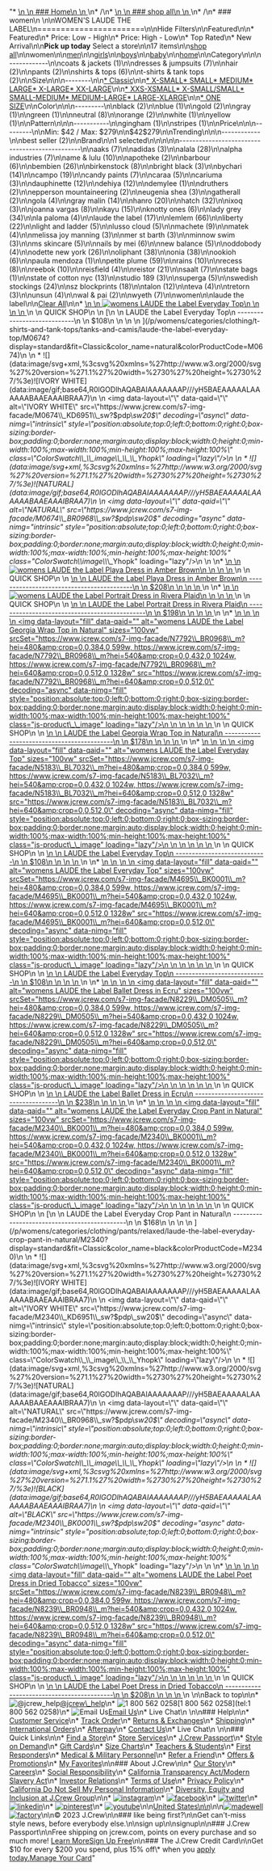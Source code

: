 "*   [\n    \n    ### Home\n    \n    ](/)\n*   /\n*   [\n    \n    ### shop all\n    \n    ](/all)\n*   /\n*   ### women\n    \n\nWOMEN'S LAUDE THE LABEL\n=======================\n\nHide Filters\n\nFeatured\n\n*   Featured\n*   Price: Low - High\n*   Price: High - Low\n*   Top Rated\n*   New Arrival\n\n**Pick up today** Select a store\n\n17 items\n\n[shop all](/all/?crawl=no)\n\nwomen\n\n[men](/all/mens?crawl=no)\n\n[girls](/all/girls?crawl=no)\n\n[boys](/all/boys?crawl=no)\n\n[baby](/all/baby?crawl=no)\n\n[home](/all/home?crawl=no)\n\nCategory\n\n\n------------\n\n[](/all/womens?sub-categories=womens-shopall-coatsAndJackets&brand=LAUDE%20THE%20LABEL&crawl=no)coats & jackets (1)\n\n[](/all/womens?sub-categories=womens-shopall-dresses-and-jumpsuits&brand=LAUDE%20THE%20LABEL&crawl=no)dresses & jumpsuits (7)\n\n[](/all/womens?sub-categories=womens-shopall-hair&brand=LAUDE%20THE%20LABEL&crawl=no)hair (2)\n\n[](/all/womens?sub-categories=womens-shopall-pants&brand=LAUDE%20THE%20LABEL&crawl=no)pants (2)\n\n[](/all/womens?sub-categories=womens-shopall-shirtsAndTops&brand=LAUDE%20THE%20LABEL&crawl=no)shirts & tops (6)\n\n[](/all/womens?sub-categories=womens-shopall-t-shirtsAndTanktops&brand=LAUDE%20THE%20LABEL&crawl=no)t-shirts & tank tops (2)\n\nSize\n\n\n--------\n\n[*   Classic](/all/womens?brand=LAUDE%20THE%20LABEL&crawl=no&fit=Classic)\n\n[*   X-SMALL](/all/womens?brand=LAUDE%20THE%20LABEL&crawl=no&size=X-SMALL)[*   SMALL](/all/womens?brand=LAUDE%20THE%20LABEL&crawl=no&size=SMALL)[*   MEDIUM](/all/womens?brand=LAUDE%20THE%20LABEL&crawl=no&size=MEDIUM)[*   LARGE](/all/womens?brand=LAUDE%20THE%20LABEL&crawl=no&size=LARGE)[*   X-LARGE](/all/womens?brand=LAUDE%20THE%20LABEL&crawl=no&size=X-LARGE)[*   XX-LARGE](/all/womens?brand=LAUDE%20THE%20LABEL&crawl=no&size=XX-LARGE)\n\n[*   XXS-XSMALL](/all/womens?brand=LAUDE%20THE%20LABEL&crawl=no&size=XXS-XSMALL)[*   X-SMALL/SMALL](/all/womens?brand=LAUDE%20THE%20LABEL&crawl=no&size=X-SMALL%2FSMALL)[*   SMALL-MEDIUM](/all/womens?brand=LAUDE%20THE%20LABEL&crawl=no&size=SMALL-MEDIUM)[*   MEDIUM-LARGE](/all/womens?brand=LAUDE%20THE%20LABEL&crawl=no&size=MEDIUM-LARGE)[*   LARGE-XLARGE](/all/womens?brand=LAUDE%20THE%20LABEL&crawl=no&size=LARGE-XLARGE)\n\n[*   ONE SIZE](/all/womens?brand=LAUDE%20THE%20LABEL&crawl=no&size=ONE%20SIZE)\n\nColor\n\n\n---------\n\n[](/all/womens?brand=LAUDE%20THE%20LABEL&crawl=no&l_color=root-black)black (2)\n\n[](/all/womens?brand=LAUDE%20THE%20LABEL&crawl=no&l_color=root-blue)blue (1)\n\n[](/all/womens?brand=LAUDE%20THE%20LABEL&crawl=no&l_color=root-gold)gold (2)\n\n[](/all/womens?brand=LAUDE%20THE%20LABEL&crawl=no&l_color=root-gray)gray (1)\n\n[](/all/womens?brand=LAUDE%20THE%20LABEL&crawl=no&l_color=root-green)green (1)\n\n[](/all/womens?brand=LAUDE%20THE%20LABEL&crawl=no&l_color=root-neutral)neutral (8)\n\n[](/all/womens?brand=LAUDE%20THE%20LABEL&crawl=no&l_color=root-orange)orange (2)\n\n[](/all/womens?brand=LAUDE%20THE%20LABEL&crawl=no&l_color=root-white)white (1)\n\n[](/all/womens?brand=LAUDE%20THE%20LABEL&crawl=no&l_color=root-yellow)yellow (1)\n\nPattern\n\n\n-----------\n\n[](/all/womens?brand=LAUDE%20THE%20LABEL&crawl=no&l_pattern=root-gingham)gingham (1)\n\n[](/all/womens?brand=LAUDE%20THE%20LABEL&crawl=no&l_pattern=root-stripes)stripes (1)\n\nPrice\n\n\n---------\n\nMin: $42 / Max: $279\n\n$42$279\n\nTrending\n\n\n------------\n\n[](/all/womens?brand=LAUDE%20THE%20LABEL&crawl=no&trending=bestSeller)best seller (2)\n\nBrand\n\n1 selected[](/all/womens?crawl=no)\n\n\n\n\n-----------------------------------------------\n\n[](/all/womens?brand=AAKS,LAUDE%20THE%20LABEL&crawl=no)aaks (7)\n\n[](/all/womens?brand=ADIDAS,LAUDE%20THE%20LABEL&crawl=no)adidas (3)\n\n[](/all/womens?brand=ALALA,LAUDE%20THE%20LABEL&crawl=no)alala (28)\n\n[](/all/womens?brand=ALPHA%20INDUSTRIES,LAUDE%20THE%20LABEL&crawl=no)alpha industries (7)\n\n[](/all/womens?brand=AME%20%26%20LULU,LAUDE%20THE%20LABEL&crawl=no)ame & lulu (10)\n\n[](/all/womens?brand=APOTHEKE,LAUDE%20THE%20LABEL&crawl=no)apotheke (2)\n\n[](/all/womens?brand=BARBOUR,LAUDE%20THE%20LABEL&crawl=no)barbour (6)\n\n[](/all/womens?brand=BEMBIEN,LAUDE%20THE%20LABEL&crawl=no)bembien (26)\n\n[](/all/womens?brand=Birkenstock,LAUDE%20THE%20LABEL&crawl=no)birkenstock (8)\n\n[](/all/womens?brand=BRIGHT%20BLACK,LAUDE%20THE%20LABEL&crawl=no)bright black (3)\n\n[](/all/womens?brand=BYCHARI,LAUDE%20THE%20LABEL&crawl=no)bychari (14)\n\n[](/all/womens?brand=CAMPO,LAUDE%20THE%20LABEL&crawl=no)campo (19)\n\n[](/all/womens?brand=CANDY%20PAINTS,LAUDE%20THE%20LABEL&crawl=no)candy paints (7)\n\n[](/all/womens?brand=CARAA,LAUDE%20THE%20LABEL&crawl=no)caraa (5)\n\n[](/all/womens?brand=CARIUMA,LAUDE%20THE%20LABEL&crawl=no)cariuma (3)\n\n[](/all/womens?brand=DAUPHINETTE,LAUDE%20THE%20LABEL&crawl=no)dauphinette (12)\n\n[](/all/womens?brand=DEHIYA,LAUDE%20THE%20LABEL&crawl=no)dehiya (12)\n\n[](/all/womens?brand=DEMYLEE,LAUDE%20THE%20LABEL&crawl=no)demylee (1)\n\n[](/all/womens?brand=DRUTHERS,LAUDE%20THE%20LABEL&crawl=no)druthers (2)\n\n[](/all/womens?brand=EPPERSON%20MOUNTAINEERING,LAUDE%20THE%20LABEL&crawl=no)epperson mountaineering (2)\n\n[](/all/womens?brand=EUGENIA%20SHEA,LAUDE%20THE%20LABEL&crawl=no)eugenia shea (3)\n\n[](/all/womens?brand=GATHERALL,LAUDE%20THE%20LABEL&crawl=no)gatherall (2)\n\n[](/all/womens?brand=GOLA,LAUDE%20THE%20LABEL&crawl=no)gola (4)\n\n[](/all/womens?brand=GRAY%20MALIN,LAUDE%20THE%20LABEL&crawl=no)gray malin (14)\n\n[](/all/womens?brand=HANRO,LAUDE%20THE%20LABEL&crawl=no)hanro (20)\n\n[](/all/womens?brand=HATCH,LAUDE%20THE%20LABEL&crawl=no)hatch (32)\n\n[](/all/womens?brand=IXOQ,LAUDE%20THE%20LABEL&crawl=no)ixoq (3)\n\n[](/all/womens?brand=JOANNA%20VARGAS,LAUDE%20THE%20LABEL&crawl=no)joanna vargas (8)\n\n[](/all/womens?brand=KAYU,LAUDE%20THE%20LABEL&crawl=no)kayu (15)\n\n[](/all/womens?brand=KNOTTY%20ONES,LAUDE%20THE%20LABEL&crawl=no)knotty ones (6)\n\n[](/all/womens?brand=LADY%20GREY,LAUDE%20THE%20LABEL&crawl=no)lady grey (34)\n\n[](/all/womens?brand=LA%20PALOMA,LAUDE%20THE%20LABEL&crawl=no)la paloma (4)\n\n[](/all/womens?crawl=no)laude the label (17)\n\n[](/all/womens?brand=LAUDE%20THE%20LABEL,LEMLEM&crawl=no)lemlem (66)\n\n[](/all/womens?brand=LAUDE%20THE%20LABEL,LIBERTY&crawl=no)liberty (22)\n\n[](/all/womens?brand=LAUDE%20THE%20LABEL,LIGHT%20AND%20LADDER&crawl=no)light and ladder (5)\n\n[](/all/womens?brand=LAUDE%20THE%20LABEL,LUSSO%20CLOUD&crawl=no)lusso cloud (5)\n\n[](/all/womens?brand=LAUDE%20THE%20LABEL,MACHETE&crawl=no)machete (9)\n\n[](/all/womens?brand=LAUDE%20THE%20LABEL,MATEK&crawl=no)matek (4)\n\n[](/all/womens?brand=LAUDE%20THE%20LABEL,MELISSA%20JOY%20MANNING&crawl=no)melissa joy manning (3)\n\n[](/all/womens?brand=LAUDE%20THE%20LABEL,MER%20ST%20BARTH&crawl=no)mer st barth (3)\n\n[](/all/womens?brand=LAUDE%20THE%20LABEL,MINNOW%20SWIM&crawl=no)minnow swim (3)\n\n[](/all/womens?brand=LAUDE%20THE%20LABEL,MS%20SKINCARE&crawl=no)ms skincare (5)\n\n[](/all/womens?brand=LAUDE%20THE%20LABEL,NAILS%20BY%20MEI&crawl=no)nails by mei (6)\n\n[](/all/womens?brand=LAUDE%20THE%20LABEL,NEW%20BALANCE&crawl=no)new balance (5)\n\n[](/all/womens?brand=LAUDE%20THE%20LABEL,ODDOBODY&crawl=no)oddobody (4)\n\n[](/all/womens?brand=LAUDE%20THE%20LABEL,ODETTE%20NEW%20YORK&crawl=no)odette new york (26)\n\n[](/all/womens?brand=LAUDE%20THE%20LABEL,OLIPHANT&crawl=no)oliphant (38)\n\n[](/all/womens?brand=LAUDE%20THE%20LABEL,ONIA&crawl=no)onia (38)\n\n[](/all/womens?brand=LAUDE%20THE%20LABEL,OOKIOH&crawl=no)ookioh (6)\n\n[](/all/womens?brand=LAUDE%20THE%20LABEL,PAULA%20MENDOZA&crawl=no)paula mendoza (1)\n\n[](/all/womens?brand=LAUDE%20THE%20LABEL,PETITE%20PLUME&crawl=no)petite plume (59)\n\n[](/all/womens?brand=LAUDE%20THE%20LABEL,RAINS&crawl=no)rains (10)\n\n[](/all/womens?brand=LAUDE%20THE%20LABEL,RECESS&crawl=no)recess (8)\n\n[](/all/womens?brand=LAUDE%20THE%20LABEL,REEBOK&crawl=no)reebok (10)\n\n[](/all/womens?brand=LAUDE%20THE%20LABEL,REISFIELD&crawl=no)reisfield (4)\n\n[](/all/womens?brand=LAUDE%20THE%20LABEL,REISTOR&crawl=no)reistor (21)\n\n[](/all/womens?brand=LAUDE%20THE%20LABEL,SAALT&crawl=no)saalt (7)\n\n[](/all/womens?brand=LAUDE%20THE%20LABEL,STATE%20BAGS&crawl=no)state bags (1)\n\n[](/all/womens?brand=LAUDE%20THE%20LABEL,STATE%20OF%20COTTON%20NYC&crawl=no)state of cotton nyc (13)\n\n[](/all/womens?brand=LAUDE%20THE%20LABEL,STUDIO%20189&crawl=no)studio 189 (3)\n\n[](/all/womens?brand=LAUDE%20THE%20LABEL,SUPERGA&crawl=no)superga (5)\n\n[](/all/womens?brand=LAUDE%20THE%20LABEL,SWEDISH%20STOCKINGS&crawl=no)swedish stockings (24)\n\n[](/all/womens?brand=LAUDE%20THE%20LABEL,SZ%20BLOCKPRINTS&crawl=no)sz blockprints (18)\n\n[](/all/womens?brand=LAUDE%20THE%20LABEL,TALON&crawl=no)talon (12)\n\n[](/all/womens?brand=LAUDE%20THE%20LABEL,TEVA&crawl=no)teva (4)\n\n[](/all/womens?brand=LAUDE%20THE%20LABEL,TRETORN&crawl=no)tretorn (3)\n\n[](/all/womens?brand=LAUDE%20THE%20LABEL,UNSUN&crawl=no)unsun (4)\n\n[](/all/womens?brand=LAUDE%20THE%20LABEL,WAL%20%26%20PAI&crawl=no)wal & pai (2)\n\n[](/all/womens?brand=LAUDE%20THE%20LABEL,WYETH&crawl=no)wyeth (7)\n\nwomen[](/all/?crawl=no)\n\nlaude the label[](/all/womens?crawl=no)\n\n[Clear All](/all/?crawl=no)\n\n*   [\n    \n    ![womens LAUDE the Label Everyday Top](https://www.jcrew.com/s7-img-facade/M0674_BR0968?hei=640&crop=0,0,512,0)\n    \n    \n    \n    ](/p/womens/categories/clothing/t-shirts-and-tank-tops/tanks-and-camis/laude-the-label-everyday-top/M0674?display=standard&fit=Classic&color_name=natural&colorProductCode=M0674)\n    \n    QUICK SHOP\n    \n    [\n    \n    LAUDE the Label Everyday Top\n    ----------------------------\n    \n    $108\n    \n    \n    \n    ](/p/womens/categories/clothing/t-shirts-and-tank-tops/tanks-and-camis/laude-the-label-everyday-top/M0674?display=standard&fit=Classic&color_name=natural&colorProductCode=M0674)\n    \n    *   ![](data:image/svg+xml,%3csvg%20xmlns=%27http://www.w3.org/2000/svg%27%20version=%271.1%27%20width=%2730%27%20height=%2730%27/%3e)![IVORY WHITE](data:image/gif;base64,R0lGODlhAQABAIAAAAAAAP///yH5BAEAAAAALAAAAAABAAEAAAIBRAA7)\n        \n        <img data-layout=\"\" data-qaid=\"\" alt=\"IVORY WHITE\" src=\"https://www.jcrew.com/s7-img-facade/M0674\\_KD6951\\_sw?$pdp\\_sw20$\" decoding=\"async\" data-nimg=\"intrinsic\" style=\"position:absolute;top:0;left:0;bottom:0;right:0;box-sizing:border-box;padding:0;border:none;margin:auto;display:block;width:0;height:0;min-width:100%;max-width:100%;min-height:100%;max-height:100%\" class=\"ColorSwatch\\_\\_image\\_\\_\\_Yhopk\" loading=\"lazy\"/>\n        \n    *   ![](data:image/svg+xml,%3csvg%20xmlns=%27http://www.w3.org/2000/svg%27%20version=%271.1%27%20width=%2730%27%20height=%2730%27/%3e)![NATURAL](data:image/gif;base64,R0lGODlhAQABAIAAAAAAAP///yH5BAEAAAAALAAAAAABAAEAAAIBRAA7)\n        \n        <img data-layout=\"\" data-qaid=\"\" alt=\"NATURAL\" src=\"https://www.jcrew.com/s7-img-facade/M0674\\_BR0968\\_sw?$pdp\\_sw20$\" decoding=\"async\" data-nimg=\"intrinsic\" style=\"position:absolute;top:0;left:0;bottom:0;right:0;box-sizing:border-box;padding:0;border:none;margin:auto;display:block;width:0;height:0;min-width:100%;max-width:100%;min-height:100%;max-height:100%\" class=\"ColorSwatch\\_\\_image\\_\\_\\_Yhopk\" loading=\"lazy\"/>\n        \n    \n*   [\n    \n    ![womens LAUDE the Label Playa Dress in Amber Brown](https://www.jcrew.com/s7-img-facade/N8238_BR1078_m?hei=640&crop=0,0,512,0)\n    \n    \n    \n    ](/p/womens/categories/clothing/dresses-and-jumpsuits/laude-the-label-playa-dress-in-amber-brown/N8238?display=standard&fit=Classic&color_name=dark-tan&colorProductCode=N8238)\n    \n    QUICK SHOP\n    \n    [\n    \n    LAUDE the Label Playa Dress in Amber Brown\n    ------------------------------------------\n    \n    $208\n    \n    \n    \n    ](/p/womens/categories/clothing/dresses-and-jumpsuits/laude-the-label-playa-dress-in-amber-brown/N8238?display=standard&fit=Classic&color_name=dark-tan&colorProductCode=N8238)\n    \n*   [\n    \n    ![womens LAUDE the Label Portrait Dress in Rivera Plaid](https://www.jcrew.com/s7-img-facade/N7797_MF3729_m?hei=640&crop=0,0,512,0)\n    \n    \n    \n    ](/p/womens/categories/clothing/dresses-and-jumpsuits/laude-the-label-portrait-dress-in-rivera-plaid/N7797?display=standard&fit=Classic&color_name=multi-pattern&colorProductCode=N7797)\n    \n    QUICK SHOP\n    \n    [\n    \n    LAUDE the Label Portrait Dress in Rivera Plaid\n    ----------------------------------------------\n    \n    $198\n    \n    \n    \n    ](/p/womens/categories/clothing/dresses-and-jumpsuits/laude-the-label-portrait-dress-in-rivera-plaid/N7797?display=standard&fit=Classic&color_name=multi-pattern&colorProductCode=N7797)\n    \n*   [\n    \n    ![womens LAUDE the Label Georgia Wrap Top in Natural](data:image/gif;base64,R0lGODlhAQABAIAAAAAAAP///yH5BAEAAAAALAAAAAABAAEAAAIBRAA7)\n    \n    <img data-layout=\"fill\" data-qaid=\"\" alt=\"womens LAUDE the Label Georgia Wrap Top in Natural\" sizes=\"100vw\" srcSet=\"https://www.jcrew.com/s7-img-facade/N7792\\_BR0968\\_m?hei=480&amp;crop=0,0,384,0 599w, https://www.jcrew.com/s7-img-facade/N7792\\_BR0968\\_m?hei=540&amp;crop=0,0,432,0 1024w, https://www.jcrew.com/s7-img-facade/N7792\\_BR0968\\_m?hei=640&amp;crop=0,0,512,0 1328w\" src=\"https://www.jcrew.com/s7-img-facade/N7792\\_BR0968\\_m?hei=640&amp;crop=0,0,512,0\" decoding=\"async\" data-nimg=\"fill\" style=\"position:absolute;top:0;left:0;bottom:0;right:0;box-sizing:border-box;padding:0;border:none;margin:auto;display:block;width:0;height:0;min-width:100%;max-width:100%;min-height:100%;max-height:100%\" class=\"js-product\\_\\_image\" loading=\"lazy\"/>\n    \n    \n    \n    \n    \n    ](/p/womens/categories/clothing/shirts-and-tops/drapey-tops/laude-the-label-georgia-wrap-top-in-natural/N7792?display=standard&fit=Classic&color_name=natural&colorProductCode=N7792)\n    \n    QUICK SHOP\n    \n    [\n    \n    LAUDE the Label Georgia Wrap Top in Natural\n    -------------------------------------------\n    \n    $178\n    \n    \n    \n    ](/p/womens/categories/clothing/shirts-and-tops/drapey-tops/laude-the-label-georgia-wrap-top-in-natural/N7792?display=standard&fit=Classic&color_name=natural&colorProductCode=N7792)\n    \n*   [\n    \n    ![womens LAUDE the Label Everyday Top](data:image/gif;base64,R0lGODlhAQABAIAAAAAAAP///yH5BAEAAAAALAAAAAABAAEAAAIBRAA7)\n    \n    <img data-layout=\"fill\" data-qaid=\"\" alt=\"womens LAUDE the Label Everyday Top\" sizes=\"100vw\" srcSet=\"https://www.jcrew.com/s7-img-facade/N5183\\_BL7032\\_m?hei=480&amp;crop=0,0,384,0 599w, https://www.jcrew.com/s7-img-facade/N5183\\_BL7032\\_m?hei=540&amp;crop=0,0,432,0 1024w, https://www.jcrew.com/s7-img-facade/N5183\\_BL7032\\_m?hei=640&amp;crop=0,0,512,0 1328w\" src=\"https://www.jcrew.com/s7-img-facade/N5183\\_BL7032\\_m?hei=640&amp;crop=0,0,512,0\" decoding=\"async\" data-nimg=\"fill\" style=\"position:absolute;top:0;left:0;bottom:0;right:0;box-sizing:border-box;padding:0;border:none;margin:auto;display:block;width:0;height:0;min-width:100%;max-width:100%;min-height:100%;max-height:100%\" class=\"js-product\\_\\_image\" loading=\"lazy\"/>\n    \n    \n    \n    \n    \n    ](/p/womens/categories/clothing/shirts-and-tops/drapey-tops/laude-the-label-everyday-top/N5183?display=standard&fit=Classic&color_name=light-blue&colorProductCode=N5183)\n    \n    QUICK SHOP\n    \n    [\n    \n    LAUDE the Label Everyday Top\n    ----------------------------\n    \n    $108\n    \n    \n    \n    ](/p/womens/categories/clothing/shirts-and-tops/drapey-tops/laude-the-label-everyday-top/N5183?display=standard&fit=Classic&color_name=light-blue&colorProductCode=N5183)\n    \n*   [\n    \n    ![womens LAUDE the Label Everyday Top](data:image/gif;base64,R0lGODlhAQABAIAAAAAAAP///yH5BAEAAAAALAAAAAABAAEAAAIBRAA7)\n    \n    <img data-layout=\"fill\" data-qaid=\"\" alt=\"womens LAUDE the Label Everyday Top\" sizes=\"100vw\" srcSet=\"https://www.jcrew.com/s7-img-facade/M4695\\_BK0001\\_m?hei=480&amp;crop=0,0,384,0 599w, https://www.jcrew.com/s7-img-facade/M4695\\_BK0001\\_m?hei=540&amp;crop=0,0,432,0 1024w, https://www.jcrew.com/s7-img-facade/M4695\\_BK0001\\_m?hei=640&amp;crop=0,0,512,0 1328w\" src=\"https://www.jcrew.com/s7-img-facade/M4695\\_BK0001\\_m?hei=640&amp;crop=0,0,512,0\" decoding=\"async\" data-nimg=\"fill\" style=\"position:absolute;top:0;left:0;bottom:0;right:0;box-sizing:border-box;padding:0;border:none;margin:auto;display:block;width:0;height:0;min-width:100%;max-width:100%;min-height:100%;max-height:100%\" class=\"js-product\\_\\_image\" loading=\"lazy\"/>\n    \n    \n    \n    \n    \n    ](/p/womens/categories/clothing/shirts-and-tops/drapey-tops/laude-the-label-everyday-top/M4695?display=standard&fit=Classic&color_name=black&colorProductCode=M4695)\n    \n    QUICK SHOP\n    \n    [\n    \n    LAUDE the Label Everyday Top\n    ----------------------------\n    \n    $108\n    \n    \n    \n    ](/p/womens/categories/clothing/shirts-and-tops/drapey-tops/laude-the-label-everyday-top/M4695?display=standard&fit=Classic&color_name=black&colorProductCode=M4695)\n    \n*   [\n    \n    ![womens LAUDE the Label Ballet Dress in Ecru](data:image/gif;base64,R0lGODlhAQABAIAAAAAAAP///yH5BAEAAAAALAAAAAABAAEAAAIBRAA7)\n    \n    <img data-layout=\"fill\" data-qaid=\"\" alt=\"womens LAUDE the Label Ballet Dress in Ecru\" sizes=\"100vw\" srcSet=\"https://www.jcrew.com/s7-img-facade/N8229\\_DM0505\\_m?hei=480&amp;crop=0,0,384,0 599w, https://www.jcrew.com/s7-img-facade/N8229\\_DM0505\\_m?hei=540&amp;crop=0,0,432,0 1024w, https://www.jcrew.com/s7-img-facade/N8229\\_DM0505\\_m?hei=640&amp;crop=0,0,512,0 1328w\" src=\"https://www.jcrew.com/s7-img-facade/N8229\\_DM0505\\_m?hei=640&amp;crop=0,0,512,0\" decoding=\"async\" data-nimg=\"fill\" style=\"position:absolute;top:0;left:0;bottom:0;right:0;box-sizing:border-box;padding:0;border:none;margin:auto;display:block;width:0;height:0;min-width:100%;max-width:100%;min-height:100%;max-height:100%\" class=\"js-product\\_\\_image\" loading=\"lazy\"/>\n    \n    \n    \n    \n    \n    ](/p/womens/categories/clothing/dresses-and-jumpsuits/laude-the-label-ballet-dress-in-ecru/N8229?display=standard&fit=Classic&color_name=ecru&colorProductCode=N8229)\n    \n    QUICK SHOP\n    \n    [\n    \n    LAUDE the Label Ballet Dress in Ecru\n    ------------------------------------\n    \n    $238\n    \n    \n    \n    ](/p/womens/categories/clothing/dresses-and-jumpsuits/laude-the-label-ballet-dress-in-ecru/N8229?display=standard&fit=Classic&color_name=ecru&colorProductCode=N8229)\n    \n*   [\n    \n    ![womens LAUDE the Label Everyday Crop Pant in Natural](data:image/gif;base64,R0lGODlhAQABAIAAAAAAAP///yH5BAEAAAAALAAAAAABAAEAAAIBRAA7)\n    \n    <img data-layout=\"fill\" data-qaid=\"\" alt=\"womens LAUDE the Label Everyday Crop Pant in Natural\" sizes=\"100vw\" srcSet=\"https://www.jcrew.com/s7-img-facade/M2340\\_BK0001\\_m?hei=480&amp;crop=0,0,384,0 599w, https://www.jcrew.com/s7-img-facade/M2340\\_BK0001\\_m?hei=540&amp;crop=0,0,432,0 1024w, https://www.jcrew.com/s7-img-facade/M2340\\_BK0001\\_m?hei=640&amp;crop=0,0,512,0 1328w\" src=\"https://www.jcrew.com/s7-img-facade/M2340\\_BK0001\\_m?hei=640&amp;crop=0,0,512,0\" decoding=\"async\" data-nimg=\"fill\" style=\"position:absolute;top:0;left:0;bottom:0;right:0;box-sizing:border-box;padding:0;border:none;margin:auto;display:block;width:0;height:0;min-width:100%;max-width:100%;min-height:100%;max-height:100%\" class=\"js-product\\_\\_image\" loading=\"lazy\"/>\n    \n    \n    \n    \n    \n    ](/p/womens/categories/clothing/pants/relaxed/laude-the-label-everyday-crop-pant-in-natural/M2340?display=standard&fit=Classic&color_name=black&colorProductCode=M2340)\n    \n    QUICK SHOP\n    \n    [\n    \n    LAUDE the Label Everyday Crop Pant in Natural\n    ---------------------------------------------\n    \n    $168\n    \n    \n    \n    ](/p/womens/categories/clothing/pants/relaxed/laude-the-label-everyday-crop-pant-in-natural/M2340?display=standard&fit=Classic&color_name=black&colorProductCode=M2340)\n    \n    *   ![](data:image/svg+xml,%3csvg%20xmlns=%27http://www.w3.org/2000/svg%27%20version=%271.1%27%20width=%2730%27%20height=%2730%27/%3e)![IVORY WHITE](data:image/gif;base64,R0lGODlhAQABAIAAAAAAAP///yH5BAEAAAAALAAAAAABAAEAAAIBRAA7)\n        \n        <img data-layout=\"\" data-qaid=\"\" alt=\"IVORY WHITE\" src=\"https://www.jcrew.com/s7-img-facade/M2340\\_KD6951\\_sw?$pdp\\_sw20$\" decoding=\"async\" data-nimg=\"intrinsic\" style=\"position:absolute;top:0;left:0;bottom:0;right:0;box-sizing:border-box;padding:0;border:none;margin:auto;display:block;width:0;height:0;min-width:100%;max-width:100%;min-height:100%;max-height:100%\" class=\"ColorSwatch\\_\\_image\\_\\_\\_Yhopk\" loading=\"lazy\"/>\n        \n    *   ![](data:image/svg+xml,%3csvg%20xmlns=%27http://www.w3.org/2000/svg%27%20version=%271.1%27%20width=%2730%27%20height=%2730%27/%3e)![NATURAL](data:image/gif;base64,R0lGODlhAQABAIAAAAAAAP///yH5BAEAAAAALAAAAAABAAEAAAIBRAA7)\n        \n        <img data-layout=\"\" data-qaid=\"\" alt=\"NATURAL\" src=\"https://www.jcrew.com/s7-img-facade/M2340\\_BR0968\\_sw?$pdp\\_sw20$\" decoding=\"async\" data-nimg=\"intrinsic\" style=\"position:absolute;top:0;left:0;bottom:0;right:0;box-sizing:border-box;padding:0;border:none;margin:auto;display:block;width:0;height:0;min-width:100%;max-width:100%;min-height:100%;max-height:100%\" class=\"ColorSwatch\\_\\_image\\_\\_\\_Yhopk\" loading=\"lazy\"/>\n        \n    *   ![](data:image/svg+xml,%3csvg%20xmlns=%27http://www.w3.org/2000/svg%27%20version=%271.1%27%20width=%2730%27%20height=%2730%27/%3e)![BLACK](data:image/gif;base64,R0lGODlhAQABAIAAAAAAAP///yH5BAEAAAAALAAAAAABAAEAAAIBRAA7)\n        \n        <img data-layout=\"\" data-qaid=\"\" alt=\"BLACK\" src=\"https://www.jcrew.com/s7-img-facade/M2340\\_BK0001\\_sw?$pdp\\_sw20$\" decoding=\"async\" data-nimg=\"intrinsic\" style=\"position:absolute;top:0;left:0;bottom:0;right:0;box-sizing:border-box;padding:0;border:none;margin:auto;display:block;width:0;height:0;min-width:100%;max-width:100%;min-height:100%;max-height:100%\" class=\"ColorSwatch\\_\\_image\\_\\_\\_Yhopk\" loading=\"lazy\"/>\n        \n    \n*   [\n    \n    ![womens LAUDE the Label Poet Dress in Dried Tobacco](data:image/gif;base64,R0lGODlhAQABAIAAAAAAAP///yH5BAEAAAAALAAAAAABAAEAAAIBRAA7)\n    \n    <img data-layout=\"fill\" data-qaid=\"\" alt=\"womens LAUDE the Label Poet Dress in Dried Tobacco\" sizes=\"100vw\" srcSet=\"https://www.jcrew.com/s7-img-facade/N8239\\_BR0948\\_m?hei=480&amp;crop=0,0,384,0 599w, https://www.jcrew.com/s7-img-facade/N8239\\_BR0948\\_m?hei=540&amp;crop=0,0,432,0 1024w, https://www.jcrew.com/s7-img-facade/N8239\\_BR0948\\_m?hei=640&amp;crop=0,0,512,0 1328w\" src=\"https://www.jcrew.com/s7-img-facade/N8239\\_BR0948\\_m?hei=640&amp;crop=0,0,512,0\" decoding=\"async\" data-nimg=\"fill\" style=\"position:absolute;top:0;left:0;bottom:0;right:0;box-sizing:border-box;padding:0;border:none;margin:auto;display:block;width:0;height:0;min-width:100%;max-width:100%;min-height:100%;max-height:100%\" class=\"js-product\\_\\_image\" loading=\"lazy\"/>\n    \n    \n    \n    \n    \n    ](/p/womens/categories/clothing/dresses-and-jumpsuits/laude-the-label-poet-dress-in-dried-tobacco/N8239?display=standard&fit=Classic&color_name=light-brown&colorProductCode=N8239)\n    \n    QUICK SHOP\n    \n    [\n    \n    LAUDE the Label Poet Dress in Dried Tobacco\n    -------------------------------------------\n    \n    $208\n    \n    \n    \n    ](/p/womens/categories/clothing/dresses-and-jumpsuits/laude-the-label-poet-dress-in-dried-tobacco/N8239?display=standard&fit=Classic&color_name=light-brown&colorProductCode=N8239)\n    \n\nBack to top\n\n*   ![@jcrew_help](/next-static/images/sidecar-modules/footer/twitter-2.svg)[@jcrew\\_help](https://twitter.com/jcrew_help)\n*   ![1 800 562 0258](/next-static/images/sidecar-modules/footer/phone-2.svg)[1 800 562 0258](tel:1 800 562 0258)\n*   ![Email Us](/next-static/images/sidecar-modules/footer/email.svg)[Email Us](mailto:help@jcrew.com)\n*   Live Chat\n    \n\n### Help\n\n*   [Customer Service](/help/customer-service)\n*   [Track Order](/help/order-status)\n*   [Returns & Exchanges](/help/returns-exchanges)\n*   [Shipping](/help/shipping-handling)\n*   [International Orders](/help/international-orders)\n*   [Afterpay](/afterpay-faq)\n*   [Contact Us](/help/contact-us)\n*   Live Chat\n    \n\n### Quick Links\n\n*   [Find a Store](https://stores.jcrew.com/search)\n*   [Store Services](/s/store-services)\n*   [J.Crew Passport](/s/rewards)\n*   [Style on Demand](/s/style-on-demand)\n*   [Gift Cards](/help/gift-card)\n*   [Size Charts](/r/size-charts)\n*   [Teachers & Students](/s/teacher-student-discount)\n*   [First Responders](/s/military-medical-first-responder-discount)\n*   [Medical & Military Personnel](/s/military-medical-first-responder-discount)\n*   [Refer a Friend](/share)\n*   [Offers & Promotions](/best-deals)\n*   [My Favorites](/favorites)\n\n### About J.Crew\n\n*   [Our Story](/s/aboutus)\n*   [Careers](https://jobs.jcrew.com)\n*   [Social Responsibility](/s/corporate-responsibility)\n*   [California Transparency Act/Modern Slavery Act](/s/CSR-california-transparency-act)\n*   [Investor Relations](https://investors.jcrew.com)\n*   [Terms of Use](/help/terms-of-use)\n*   [Privacy Policy](/help/privacy-policy)\n*   [California Do Not Sell My Personal Information](https://jcrew.clarip.com/dsr/create?brand=jcrew&type=3)\n*   [Diversity, Equity and Inclusion at J.Crew Group](/s/diversity-equity-inclusion)\n\n*   [![instagram](/next-static/images/sidecar-modules/footer/instagram-2.svg)](http://instagram.com/jcrew)\n*   [![facebook](/next-static/images/sidecar-modules/footer/facebook-2.svg)](https://www.facebook.com/jcrew)\n*   [![twitter](/next-static/images/sidecar-modules/footer/twitter-2.svg)](https://twitter.com/jcrew)\n*   [![linkedin](/next-static/images/sidecar-modules/footer/linkedin.svg)](https://www.linkedin.com/company/j-crew)\n*   [![pinterest](/next-static/images/sidecar-modules/footer/pinterest-2.svg)](http://pinterest.com/jcrew/)\n*   [![youtube](/next-static/images/sidecar-modules/footer/youtube-2.svg)](http://www.youtube.com/user/jcrewinsider)\n\n[United States\n\n](/r/context-chooser)\n\n[![madewell](/next-static/images/sidecar-modules/footer/madewell.svg)](https://www.madewell.com)[![factory](/next-static/images/sidecar-modules/navigation/jcrew-factory-logo-black.svg)](https://factory.jcrew.com)\n\n© 2023 J.Crew\n\n### like being first?\n\nGet can't-miss style news, before everybody else.\n\nsign up\n\nsignup\n\n### J.Crew Passport\n\nFree shipping on jcrew.com, points on every purchase and so much more! [Learn More](/s/rewards)[Sign Up Free](/?register=true)\n\n### The J.Crew Credit Card\n\nGet $10 for every $200 you spend, plus 15% off\\* when you [apply today.](/s/credit-card)[Manage Your Card](https://d.comenity.net/jcrew/)"
